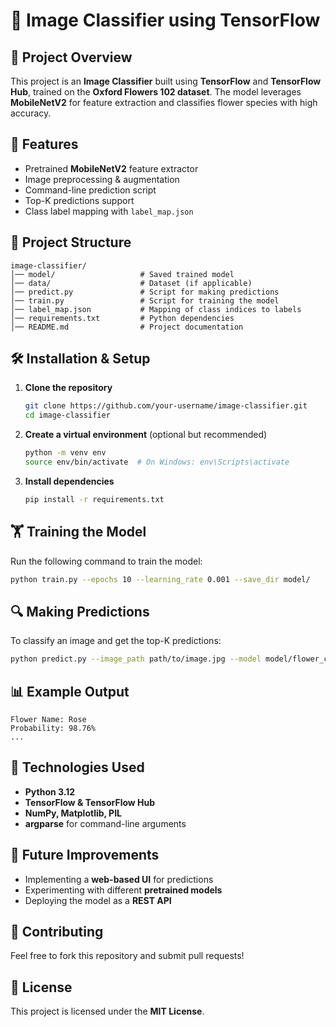 # 🌸 Image Classifier using TensorFlow

## 📌 Project Overview
This project is an **Image Classifier** built using **TensorFlow** and **TensorFlow Hub**, trained on the **Oxford Flowers 102 dataset**. The model leverages **MobileNetV2** for feature extraction and classifies flower species with high accuracy.

## 🚀 Features
- Pretrained **MobileNetV2** feature extractor
- Image preprocessing & augmentation
- Command-line prediction script
- Top-K predictions support
- Class label mapping with `label_map.json`

## 📂 Project Structure
```
image-classifier/
│── model/                   # Saved trained model
│── data/                    # Dataset (if applicable)
│── predict.py               # Script for making predictions
│── train.py                 # Script for training the model
│── label_map.json           # Mapping of class indices to labels
│── requirements.txt         # Python dependencies
│── README.md                # Project documentation
```

## 🛠 Installation & Setup
1. **Clone the repository**
   ```bash
   git clone https://github.com/your-username/image-classifier.git
   cd image-classifier
   ```
2. **Create a virtual environment** (optional but recommended)
   ```bash
   python -m venv env
   source env/bin/activate  # On Windows: env\Scripts\activate
   ```
3. **Install dependencies**
   ```bash
   pip install -r requirements.txt
   ```

## 🏋️ Training the Model
Run the following command to train the model:
```bash
python train.py --epochs 10 --learning_rate 0.001 --save_dir model/
```

## 🔍 Making Predictions
To classify an image and get the top-K predictions:
```bash
python predict.py --image_path path/to/image.jpg --model model/flower_classifier.keras --top_k 5 --category_names label_map.json
```

## 📊 Example Output
```
Flower Name: Rose
Probability: 98.76%
...
```

## 🤖 Technologies Used
- **Python 3.12**
- **TensorFlow & TensorFlow Hub**
- **NumPy, Matplotlib, PIL**
- **argparse** for command-line arguments

## 🎯 Future Improvements
- Implementing a **web-based UI** for predictions
- Experimenting with different **pretrained models**
- Deploying the model as a **REST API**

## 🤝 Contributing
Feel free to fork this repository and submit pull requests!

## 📜 License
This project is licensed under the **MIT License**.
